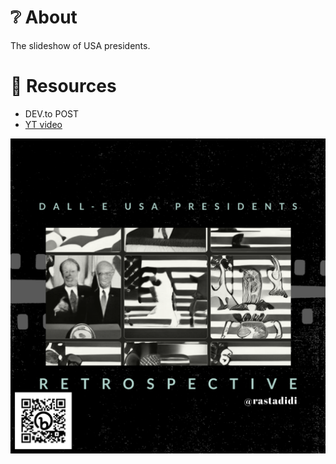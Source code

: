 # ❔ About

The slideshow of USA presidents.

# 🔖 Resources

- DEV.to POST
- [YT video](https://youtu.be/49uAKyAVNX8)


![](img/COVER.png)
